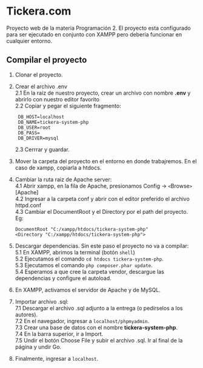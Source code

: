# Tickera.com
Proyecto web de la materia Programación 2. El proyecto esta configurado para ser ejecutado en conjunto con XAMPP pero debería funcionar en cualquier entorno.

## Compilar el proyecto
1. Clonar el proyecto.
2. Crear el archivo .env  
  2.1 En la raíz de nuestro proyecto, crear un archivo con nombre **.env** y abrirlo con nuestro editor favorito  
  2.2 Copiar y pegar el siguiente fragmento:  

        DB_HOST=localhost
        DB_NAME=tickera-system-php
        DB_USER=root
        DB_PASS=
        DB_DRIVER=mysql
    2.3 Cerrrar y guardar.  
3. Mover la carpeta del proyecto en el entorno en donde trabajremos. En el caso de xampp, copiarla a htdocs.  
4.  Cambiar la ruta raiz de Apache server:  
  4.1 Abrir xampp, en la fila de Apache, presionamos Config -> `<`Browse`>` [Apache]  
  4.2 Ingresar a la carpeta conf y abrir con el editor preferido el archivo httpd.conf  
  4.3 Cambiar el DocumentRoot y el Directory por el path del proyecto. Eg: 

        DocumentRoot "C:/xampp/htdocs/tickera-system-php"
        <Directory "C:/xampp/htdocs/tickera-system-php">
5. Descargar dependencias. Sin este paso el proyecto no va a compilar:  
  5.1 En XAMPP, abrimos la terminal (botón `shell`)  
  5.2 Ejecutamos el comando `cd htdocs tickera-system-php`.  
  5.3 Ejecutamos el comando `php composer.phar update`.  
  5.4 Esperamos a que cree la carpeta vendor, descargue las dependencias y configure el autoload.  
6. En XAMPP, activamos el servidor de Apache y de MySQL.
7. Importar archivo .sql:  
  7.1 Descargar el archivo .sql adjunto a la entrega (o pedírselos a los autores).  
  7.2 En el navegador, ingresar a `localhost/phpmyadmin`.  
  7.3 Crear una base de datos con el nombre **tickera-system-php**.  
  7.4 En la barra superior, ir a Import.  
  7.5 Undir el botón Choose File y subir el archivo .sql. Ir al final de la página y undir Go.  
8. Finalmente, ingresar a `localhost`.
